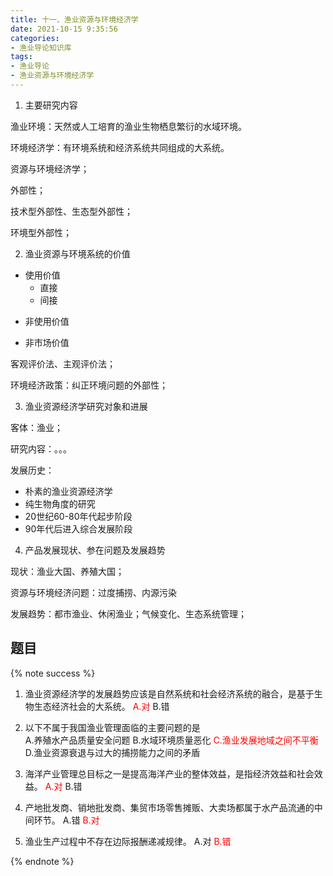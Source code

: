 ```yaml
---
title: 十一、渔业资源与环境经济学
date: 2021-10-15 9:35:56
categories:
- 渔业导论知识库
tags:
- 渔业导论
- 渔业资源与环境经济学
---
```


1. 主要研究内容

渔业环境：天然或人工培育的渔业生物栖息繁衍的水域环境。

环境经济学：有环境系统和经济系统共同组成的大系统。

资源与环境经济学；

外部性；

技术型外部性、生态型外部性；

环境型外部性；
<!--more-->
2. 渔业资源与环境系统的价值

- 使用价值
  - 直接
  - 间接

* 非使用价值

- 非市场价值

客观评价法、主观评价法；

环境经济政策：纠正环境问题的外部性；

3. 渔业资源经济学研究对象和进展

客体：渔业；

研究内容：。。。

发展历史：

- 朴素的渔业资源经济学
- 纯生物角度的研究
- 20世纪60-80年代起步阶段
- 90年代后进入综合发展阶段

4. 产品发展现状、参在问题及发展趋势

现状：渔业大国、养殖大国；

资源与环境经济问题：过度捕捞、内源污染

发展趋势：都市渔业、休闲渔业；气候变化、生态系统管理；

## 题目

{% note success %}
1. 渔业资源经济学的发展趋势应该是自然系统和社会经济系统的融合，是基于生物生态经济社会的大系统。
  <span style="color: red;">A.对</span>
  B.错

2. 以下不属于我国渔业管理面临的主要问题的是         
  A.养殖水产品质量安全问题
  B.水域环境质量恶化
  <span style="color: red;">C.渔业发展地域之间不平衡</span>
  D.渔业资源衰退与过大的捕捞能力之间的矛盾

3. 海洋产业管理总目标之一是提高海洋产业的整体效益，是指经济效益和社会效益。
  <span style="color: red;">A.对</span>
  B.错

4. 产地批发商、销地批发商、集贸市场零售摊贩、大卖场都属于水产品流通的中间环节。
 A.错
 <span style="color: red;">B.对</span>

5. 渔业生产过程中不存在边际报酬递减规律。
 A.对
 <span style="color: red;">B.错</span>

{% endnote %}
